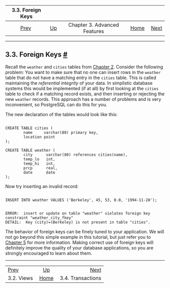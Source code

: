 <!--?xml version="1.0" encoding="UTF-8" standalone="no"?-->

|             3.3. Foreign Keys             |                                                             |                              |                                                       |                                                         |
| :---------------------------------------: | :---------------------------------------------------------- | :--------------------------: | ----------------------------------------------------: | ------------------------------------------------------: |
| [Prev](tutorial-views.html "3.2. Views")  | [Up](tutorial-advanced.html "Chapter 3. Advanced Features") | Chapter 3. Advanced Features | [Home](index.html "PostgreSQL 17devel Documentation") |  [Next](tutorial-transactions.html "3.4. Transactions") |

***

## 3.3. Foreign Keys [#](#TUTORIAL-FK)

Recall the `weather` and `cities` tables from [Chapter 2](tutorial-sql.html "Chapter 2. The SQL Language"). Consider the following problem: You want to make sure that no one can insert rows in the `weather` table that do not have a matching entry in the `cities` table. This is called maintaining the *referential integrity* of your data. In simplistic database systems this would be implemented (if at all) by first looking at the `cities` table to check if a matching record exists, and then inserting or rejecting the new `weather` records. This approach has a number of problems and is very inconvenient, so PostgreSQL can do this for you.

The new declaration of the tables would look like this:

```

CREATE TABLE cities (
        name     varchar(80) primary key,
        location point
);

CREATE TABLE weather (
        city      varchar(80) references cities(name),
        temp_lo   int,
        temp_hi   int,
        prcp      real,
        date      date
);
```

Now try inserting an invalid record:

```

INSERT INTO weather VALUES ('Berkeley', 45, 53, 0.0, '1994-11-28');
```

```

ERROR:  insert or update on table "weather" violates foreign key constraint "weather_city_fkey"
DETAIL:  Key (city)=(Berkeley) is not present in table "cities".
```

The behavior of foreign keys can be finely tuned to your application. We will not go beyond this simple example in this tutorial, but just refer you to [Chapter 5](ddl.html "Chapter 5. Data Definition") for more information. Making correct use of foreign keys will definitely improve the quality of your database applications, so you are strongly encouraged to learn about them.

***

|                                           |                                                             |                                                         |
| :---------------------------------------- | :---------------------------------------------------------: | ------------------------------------------------------: |
| [Prev](tutorial-views.html "3.2. Views")  | [Up](tutorial-advanced.html "Chapter 3. Advanced Features") |  [Next](tutorial-transactions.html "3.4. Transactions") |
| 3.2. Views                                |    [Home](index.html "PostgreSQL 17devel Documentation")    |                                       3.4. Transactions |
